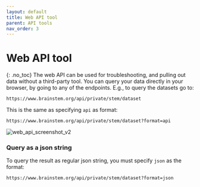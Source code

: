 ```yaml
---
layout: default
title: Web API tool
parent: API tools
nav_order: 3
---
```

# Web API tool
{: .no_toc}
The web API can be used for troubleshooting, and pulling out data without a third-party tool. You can query your data directly in your browser, by going to any of the endpoints. E.g., to query the datasets go to:
```
https://www.brainstem.org/api/private/stem/dataset
```
This is the same as specifying `api` as format:
```
https://www.brainstem.org/api/private/stem/dataset?format=api
```

![web_api_screenshot_v2](/assets/images/web_api_screenshot_v2.png)

### Query as a json string
To query the result as regular json string, you must specify `json` as the format:
```
https://www.brainstem.org/api/private/stem/dataset?format=json
```
